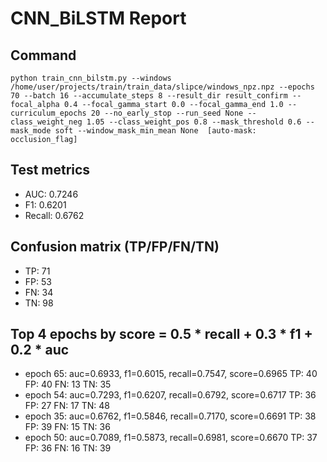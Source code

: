 # CNN_BiLSTM Report

## Command
```
python train_cnn_bilstm.py --windows /home/user/projects/train/train_data/slipce/windows_npz.npz --epochs 70 --batch 16 --accumulate_steps 8 --result_dir result_confirm --focal_alpha 0.4 --focal_gamma_start 0.0 --focal_gamma_end 1.0 --curriculum_epochs 20 --no_early_stop --run_seed None --class_weight_neg 1.05 --class_weight_pos 0.8 --mask_threshold 0.6 --mask_mode soft --window_mask_min_mean None  [auto-mask: occlusion_flag]
```

## Test metrics
- AUC: 0.7246
- F1: 0.6201
- Recall: 0.6762
## Confusion matrix (TP/FP/FN/TN)
- TP: 71
- FP: 53
- FN: 34
- TN: 98

## Top 4 epochs by score = 0.5 * recall + 0.3 * f1 + 0.2 * auc
- epoch 65: auc=0.6933, f1=0.6015, recall=0.7547, score=0.6965  TP: 40 FP: 40 FN: 13 TN: 35
- epoch 54: auc=0.7293, f1=0.6207, recall=0.6792, score=0.6717  TP: 36 FP: 27 FN: 17 TN: 48
- epoch 35: auc=0.6762, f1=0.5846, recall=0.7170, score=0.6691  TP: 38 FP: 39 FN: 15 TN: 36
- epoch 50: auc=0.7089, f1=0.5873, recall=0.6981, score=0.6670  TP: 37 FP: 36 FN: 16 TN: 39
